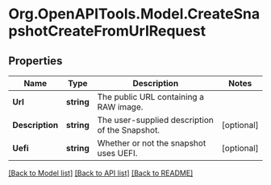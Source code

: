 # Org.OpenAPITools.Model.CreateSnapshotCreateFromUrlRequest

## Properties

Name | Type | Description | Notes
------------ | ------------- | ------------- | -------------
**Url** | **string** | The public URL containing a RAW image. | 
**Description** | **string** | The user-supplied description of the Snapshot. | [optional] 
**Uefi** | **string** | Whether or not the snapshot uses UEFI. | [optional] 

[[Back to Model list]](../README.md#documentation-for-models) [[Back to API list]](../README.md#documentation-for-api-endpoints) [[Back to README]](../README.md)

